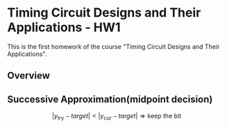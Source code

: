 # Timing Circuit Designs and Their Applications - HW1
This is the first homework of the course "Timing Circuit Designs and Their Applications".

## Overview

## Successive Approximation(midpoint decision)
$$
|y_{\text{try}} - target| < |y_{\text{cur}} - target| \Rightarrow \text{keep the bit}
$$

